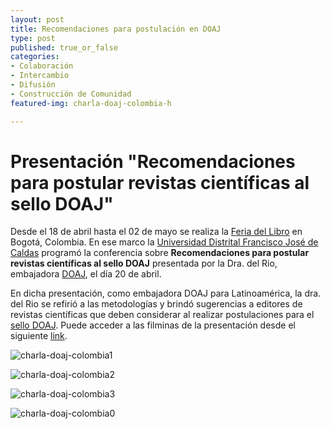 ```yaml
---
layout: post
title: Recomendaciones para postulación en DOAJ
type: post
published: true_or_false
categories:
- Colaboración
- Intercambio
- Difusión
- Construcción de Comunidad
featured-img: charla-doaj-colombia-h

---
```


# Presentación "Recomendaciones para postular revistas científicas al sello DOAJ" 

Desde el 18 de abril hasta el 02 de mayo se realiza la [Feria del Libro](https://feriadellibro.com/) en Bogotá, Colombia. En ese marco la [Universidad Distrital Francisco José de Caldas](https://www.udistrital.edu.co/inicio) programó la conferencia sobre **Recomendaciones para postular revistas científicas al sello DOAJ** presentada por la Dra. del Rio, embajadora [DOAJ](https://doaj.org/), el día 20 de abril.

En dicha presentación, como embajadora DOAJ para Latinoamérica, la dra. del Rio se refirió a las metodologías y brindó sugerencias a editores de revistas científicas que deben considerar al realizar postulaciones para el [sello DOAJ](https://doaj.org/apply/seal/). Puede acceder a las filminas de la presentación desde el siguiente [link](https://zenodo.org/record/7852928).


![charla-doaj-colombia1](/assets/img/posts/charla-doaj-colombia-filmina1.jpg)

![charla-doaj-colombia2](/assets/img/posts/charla-doaj-colombia-filmina2.jpg)

![charla-doaj-colombia3](/assets/img/posts/charla-doaj-colombia-3.jpg)

![charla-doaj-colombia0](/assets/img/posts/charla-doaj-colombia.jpg)
